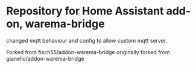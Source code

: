 # Repository for Home Assistant add-on, warema-bridge

changed mqtt behaviour and config to allow custom mqtt server.

Forked from fisch55/addon-warema-bridge
originally forked from gianello/addon-warema-bridge

